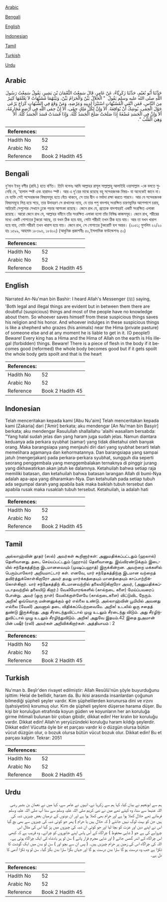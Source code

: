 [Arabic](#arabic)

[Bengali](#bengali)

[English](#english)

[Indonesian](#indonesian)

[Tamil](#tamil)

[Turkish](#turkish)

[Urdu](#urdu)

## Arabic


<div dir="rtl" lang="ar" style={{fontSize:'larger',backgroundColor:'#f8f9fa',padding:20}}>
حَدَّثَنَا أَبُو نُعَيْمٍ، حَدَّثَنَا زَكَرِيَّاءُ، عَنْ عَامِرٍ، قَالَ سَمِعْتُ النُّعْمَانَ بْنَ بَشِيرٍ، يَقُولُ سَمِعْتُ رَسُولَ اللَّهِ صلى الله عليه وسلم يَقُولُ ‏ "‏ الْحَلاَلُ بَيِّنٌ وَالْحَرَامُ بَيِّنٌ، وَبَيْنَهُمَا مُشَبَّهَاتٌ لاَ يَعْلَمُهَا كَثِيرٌ مِنَ النَّاسِ، فَمَنِ اتَّقَى الْمُشَبَّهَاتِ اسْتَبْرَأَ لِدِيِنِهِ وَعِرْضِهِ، وَمَنْ وَقَعَ فِي الشُّبُهَاتِ كَرَاعٍ يَرْعَى حَوْلَ الْحِمَى، يُوشِكُ أَنْ يُوَاقِعَهُ‏.‏ أَلاَ وَإِنَّ لِكُلِّ مَلِكٍ حِمًى، أَلاَ إِنَّ حِمَى اللَّهِ فِي أَرْضِهِ مَحَارِمُهُ، أَلاَ وَإِنَّ فِي الْجَسَدِ مُضْغَةً إِذَا صَلَحَتْ صَلَحَ الْجَسَدُ كُلُّهُ، وَإِذَا فَسَدَتْ فَسَدَ الْجَسَدُ كُلُّهُ‏.‏ أَلاَ وَهِيَ الْقَلْبُ ‏"‏‏.‏
</div>
<div style={{backgroundColor:'#f8f9fa',padding:20, marginBottom: 10}}><table> <thead> <tr> <th>References:</th> <th></th> </tr> </thead> <tbody><tr><td>Hadith No</td><td>52</td></tr><tr><td>Arabic No</td><td>52</td></tr><tr><td>Reference</td><td>Book 2 Hadith 45</td></tr></tbody></table></div>

## Bengali


<div dir="ltr" lang="bn" style={{fontSize:'larger',backgroundColor:'#f8f9fa',padding:20}}>
নু‘মান ইবনু বশীর (রাযি.) হতে বর্ণিত। তিনি বলেনঃ আমি আল্লাহর রাসূল সাল্লাল্লাহু আলাইহি ওয়াসাল্লাম -কে বলতে শুনেছি যে, ‘হালাল স্পষ্ট এবং হারামও স্পষ্ট। আর এ দু’য়ের মাঝে রয়েছে বহু সন্দেহজনক বিষয়- যা অনেকেই জানে না। যে ব্যক্তি সেই সন্দেহজনক বিষয়সমূহ হতে বেঁচে থাকবে, সে তার দ্বীন ও মর্যাদা রক্ষা করতে পারবে। আর যে সন্দেহজনক বিষয়সমূহে লিপ্ত হয়ে পড়ে, তার উদাহরণ সে রাখালের ন্যায়, যে তার পশু বাদশাহ্ সংরক্ষিত চারণভূমির আশেপাশে চরায়, অচিরেই সেগুলোর সেখানে ঢুকে পড়ার আশংকা রয়েছে। জেনে রাখ যে, প্রত্যেক বাদশাহরই একটি সংরক্ষিত এলাকা রয়েছে। আরো জেনে রাখ যে, আল্লাহর যমীনে তাঁর সংরক্ষিত এলাকা হলো তাঁর নিষিদ্ধ কাজসমূহ। জেনে রাখ, শরীরের মধ্যে একটি গোশতের টুকরো আছে, তা যখন ঠিক হয়ে যায়, গোটা শরীরই তখন ঠিক হয়ে যায়। আর তা যখন খারাপ হয়ে যায়, গোটা শরীরই তখন খারাপ হয়ে যায়। জেনে রাখ, সে গোশতের টুকরোটি হল অন্তর। (২০৫১; মুসলিম ২২/২০ হাঃ ১৫৯৯, আহমাদ ১৮৩৯৬, ১৮৪০২) (আধুনিক প্রকাশনীঃ ৫০,ইসলামিক ফাউন্ডেশনঃ ৫০)
</div>
<div style={{backgroundColor:'#f8f9fa',padding:20, marginBottom: 10}}><table> <thead> <tr> <th>References:</th> <th></th> </tr> </thead> <tbody><tr><td>Hadith No</td><td>52</td></tr><tr><td>Arabic No</td><td>52</td></tr><tr><td>Reference</td><td>Book 2 Hadith 45</td></tr></tbody></table></div>

## English


<div dir="ltr" lang="en" style={{fontSize:'larger',backgroundColor:'#f8f9fa',padding:20}}>
Narrated An-Nu'man bin Bashir: I heard Allah's Messenger (ﷺ) saying, 'Both legal and illegal things are evident but in between them there are doubtful (suspicious) things and most of the people have no knowledge about them. So whoever saves himself from these suspicious things saves his religion and his honor. And whoever indulges in these suspicious things is like a shepherd who grazes (his animals) near the Hima (private pasture) of someone else and at any moment he is liable to get in it. (O people!) Beware! Every king has a Hima and the Hima of Allah on the earth is His illegal (forbidden) things. Beware! There is a piece of flesh in the body if it becomes good (reformed) the whole body becomes good but if it gets spoilt the whole body gets spoilt and that is the heart
</div>
<div style={{backgroundColor:'#f8f9fa',padding:20, marginBottom: 10}}><table> <thead> <tr> <th>References:</th> <th></th> </tr> </thead> <tbody><tr><td>Hadith No</td><td>52</td></tr><tr><td>Arabic No</td><td>52</td></tr><tr><td>Reference</td><td>Book 2 Hadith 45</td></tr></tbody></table></div>

## Indonesian


<div dir="ltr" lang="id" style={{fontSize:'larger',backgroundColor:'#f8f9fa',padding:20}}>
Telah menceritakan kepada kami [Abu Nu'aim] Telah menceritakan kepada kami [Zakaria] dari ['Amir] berkata; aku mendengar [An Nu'man bin Basyir] berkata; aku mendengar Rasulullah shallallahu 'alaihi wasallam bersabda: "Yang halal sudah jelas dan yang haram juga sudah jelas. Namun diantara keduanya ada perkara syubhat (samar) yang tidak diketahui oleh banyak orang. Maka barangsiapa yang menjauhi diri dari yang syubhat berarti telah memelihara agamanya dan kehormatannya. Dan barangsiapa yang sampai jatuh (mengerjakan) pada perkara-perkara syubhat, sungguh dia seperti seorang penggembala yang menggembalakan ternaknya di pinggir jurang yang dikhawatirkan akan jatuh ke dalamnya. Ketahuilah bahwa setiap raja memiliki batasan, dan ketahuilah bahwa batasan larangan Allah di bumi-Nya adalah apa-apa yang diharamkan-Nya. Dan ketahuilah pada setiap tubuh ada segumpal darah yang apabila baik maka baiklah tubuh tersebut dan apabila rusak maka rusaklah tubuh tersebut. Ketahuilah, ia adalah hati
</div>
<div style={{backgroundColor:'#f8f9fa',padding:20, marginBottom: 10}}><table> <thead> <tr> <th>References:</th> <th></th> </tr> </thead> <tbody><tr><td>Hadith No</td><td>52</td></tr><tr><td>Arabic No</td><td>52</td></tr><tr><td>Reference</td><td>Book 2 Hadith 45</td></tr></tbody></table></div>

## Tamil


<div dir="ltr" lang="ta" style={{fontSize:'larger',backgroundColor:'#f8f9fa',padding:20}}>
அல்லாஹ்வின் தூதர் (ஸல்) அவர்கள் கூறினார்கள்: அனுமதிக்கப்பட்டதும் (ஹலால்) தெளிவானது. தடை செய்யப்பட்டதும் (ஹராம்) தெளிவானது. இவ்விரண்டுக்கும் இடையில் சந்தேகத்திற்கு இடமானவையும் (முஷப்பஹாத்) இருக்கின்றன. அவற்றை மக்களில் பெரும்பாலோர் அறியமாட்டார் கள். எனவே, யார் சந்தேகத்திற்கு இடமான வற்றைத் தவிர்த்துக்கொள்கிறாரோ அவர் தமது மார்க்கத்தையும் மானத்தையும் காப்பாற்றிக்கொள்கிறார். யார் சந்தேகத்திற் கிடமானவற்றில் தலையிடுகிறாரோ அவர், (அனுமதிக்கப்படாதவற்றில் தலையிடு கிறார்.) வேலியோரங்களில் (கால்நடை களை) மேய்ப்பவரைப் போன்று. அவர் (ஒரு நாள்) வேலிக்குள்ளேயே (கால்நடைகளை) விட்டுவிட நேரும். அறிக! ஒவ்வொரு மன்னனுக்கும் ஓர் எல்லை உண்டு. அல்லாஹ்வின் பூமியில் அவனது எல்லை (வேலி) அவனால் தடை விதிக்கப்பெற்றவையே. அறிக! உடலில் ஒரு சதைத் துண்டு இருக்கிறது. அது சீரடைந்துவிட்டால் முழு உடலும் சீரடைந்து விடும். அது சீரழிந்துவிட்டால் முழு உடலும் சீரழிந்துவிடும். அறிக! அதுவே இதயம்.42 இதை நுஅமான் பின் பஷீர் (ரலி) அவர்கள் அறிவிக்கிறார்கள். அத்தியாயம் : 2
</div>
<div style={{backgroundColor:'#f8f9fa',padding:20, marginBottom: 10}}><table> <thead> <tr> <th>References:</th> <th></th> </tr> </thead> <tbody><tr><td>Hadith No</td><td>52</td></tr><tr><td>Arabic No</td><td>52</td></tr><tr><td>Reference</td><td>Book 2 Hadith 45</td></tr></tbody></table></div>

## Turkish


<div dir="ltr" lang="tr" style={{fontSize:'larger',backgroundColor:'#f8f9fa',padding:20}}>
Nu'man b. Beşîr'den rivayet edilmiştir: Allah Resûlü'nün şöyle buyurduğunu işittim: Helal de bellidir, haram da. Bu ikisi arasında insanlardan çoğunun bilmediği şüpheli şeyler vardır. Kim şüphelilerden korunursa dini ve ırzını (şahsiyetini) korumuş olur. Kim de şüpheli şeylere düşerse harama düşer. Bu kişi bir koruluğun etrafında koyun güden ve koyunların her an koruluğa girme ihtimali bulunan bir çoban gibidir, dikkat edin! Her kralın bir koruluğu vardır. Dikkat edin! Allah'ın yeryüzündeki koruluğu haram kıldığı şeylerdir. Dikkat edin! Vücutta öyle bir et parçası vardır ki o düzgün olursa bütün vücut düzgün olur, o bozuk olursa bütün vücut bozuk olur. Dikkat edin! Bu et parçası kalptır. Tekrar: 2051
</div>
<div style={{backgroundColor:'#f8f9fa',padding:20, marginBottom: 10}}><table> <thead> <tr> <th>References:</th> <th></th> </tr> </thead> <tbody><tr><td>Hadith No</td><td>52</td></tr><tr><td>Arabic No</td><td>52</td></tr><tr><td>Reference</td><td>Book 2 Hadith 45</td></tr></tbody></table></div>

## Urdu


<div dir="rtl" lang="ur" style={{fontSize:'larger',backgroundColor:'#f8f9fa',padding:20}}>
ہم سے ابونعیم نے بیان کیا، کہا ہم سے زکریا نے، انہوں نے عامر سے، کہا میں نے نعمان بن بشیر رضی اللہ عنہما سے سنا، وہ کہتے تھے میں نے نبی کریم صلی اللہ علیہ وسلم سے سنا آپ صلی اللہ علیہ وسلم فرماتے تھے حلال کھلا ہوا ہے اور حرام بھی کھلا ہوا ہے اور ان دونوں کے درمیان بعض چیزیں شبہ کی ہیں جن کو بہت لوگ نہیں جانتے ( کہ حلال ہیں یا حرام ) پھر جو کوئی شبہ کی چیزوں سے بھی بچ گیا اس نے اپنے دین اور عزت کو بچا لیا اور جو کوئی ان شبہ کی چیزوں میں پڑ گیا اس کی مثال اس چرواہے کی ہے جو ( شاہی محفوظ ) چراگاہ کے آس پاس اپنے جانوروں کو چرائے۔ وہ قریب ہے کہ کبھی اس چراگاہ کے اندر گھس جائے ( اور شاہی مجرم قرار پائے ) سن لو ہر بادشاہ کی ایک چراگاہ ہوتی ہے۔ اللہ کی چراگاہ اس کی زمین پر حرام چیزیں ہیں۔ ( پس ان سے بچو اور ) سن لو بدن میں ایک گوشت کا ٹکڑا ہے جب وہ درست ہو گا سارا بدن درست ہو گا اور جہاں بگڑا سارا بدن بگڑ گیا۔ سن لو وہ ٹکڑا آدمی کا دل ہے۔
</div>
<div style={{backgroundColor:'#f8f9fa',padding:20, marginBottom: 10}}><table> <thead> <tr> <th>References:</th> <th></th> </tr> </thead> <tbody><tr><td>Hadith No</td><td>52</td></tr><tr><td>Arabic No</td><td>52</td></tr><tr><td>Reference</td><td>Book 2 Hadith 45</td></tr></tbody></table></div>